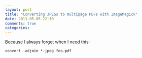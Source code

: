 ```yaml
---
layout: post
title: "Converting JPEGs to multipage PDFs with ImageMagick"
date: 2011-05-05 22:10
comments: true
categories: 
---
```

Because I always forget when I need this:

    convert -adjoin *.jpeg foo.pdf
